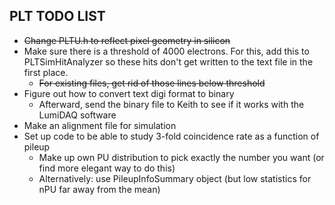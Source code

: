 ## PLT TODO LIST

+ ~~Change PLTU.h to reflect pixel geometry in silicon~~
+ Make sure there is a threshold of 4000 electrons.  For this, add this to PLTSimHitAnalyzer so these hits don't get written to the text file in the first place.
    + ~~For existing files, get rid of those lines below threshold~~
+ Figure out how to convert text digi format to binary
    + Afterward, send the binary file to Keith to see if it works with the LumiDAQ software
+ Make an alignment file for simulation
+ Set up code to be able to study 3-fold coincidence rate as a function of pileup
    + Make up own PU distribution to pick exactly the number you want (or find more elegant way to do this)
    + Alternatively: use PileupInfoSummary object (but low statistics for nPU far away from the mean)
